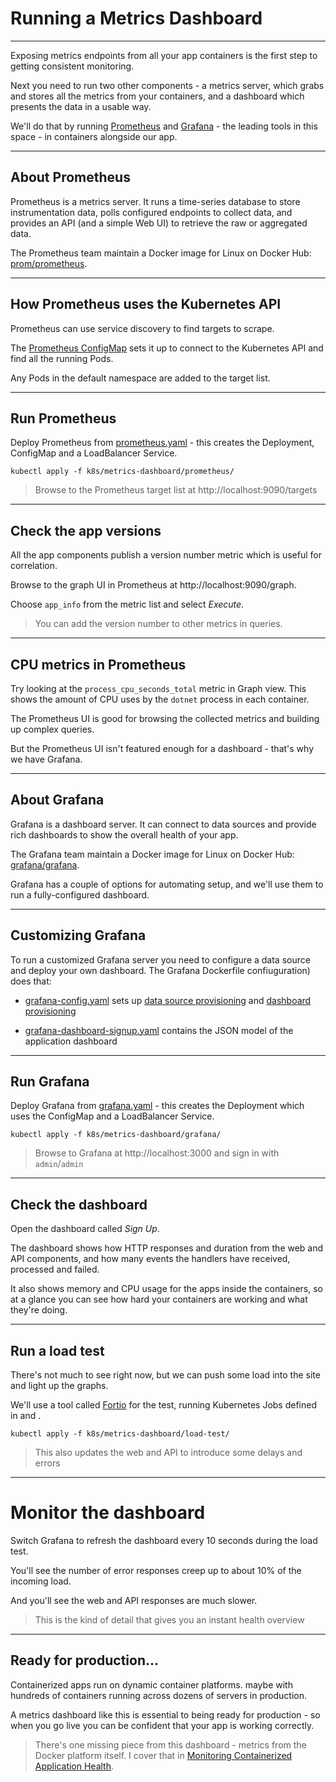 # Running a Metrics Dashboard

---

Exposing metrics endpoints from all your app containers is the first step to getting consistent monitoring.

Next you need to run two other components - a metrics server, which grabs and stores all the metrics from your containers, and a dashboard which presents the data in a usable way.

We'll do that by running [Prometheus](https://prometheus.io) and [Grafana](https://grafana.com) - the leading tools in this space - in containers alongside our app.

---

## About Prometheus

Prometheus is a metrics server. It runs a time-series database to store instrumentation data, polls configured endpoints to collect data, and provides an API (and a simple Web UI) to retrieve the raw or aggregated data.

The Prometheus team maintain a Docker image for Linux on Docker Hub: [prom/prometheus](https://hub.docker.com/r/prom/prometheus).

---

## How Prometheus uses the Kubernetes API

Prometheus can use service discovery to find targets to scrape. 

The [Prometheus ConfigMap](./k8s/metrics-dashboard/prometheus/prometheus-config.yaml) sets it up to connect to the Kubernetes API and find all the running Pods.

Any Pods in the default namespace are added to the target list.

---

## Run Prometheus

Deploy Prometheus from [prometheus.yaml]() - this creates the Deployment, ConfigMap and a LoadBalancer Service.

```
kubectl apply -f k8s/metrics-dashboard/prometheus/
```

> Browse to the Prometheus target list at http://localhost:9090/targets

---

## Check the app versions

All the app components publish a version number metric which is useful for correlation.

Browse to the graph UI in Prometheus at http://localhost:9090/graph.

Choose `app_info` from the metric list and select _Execute_.

> You can add the version number to other metrics in queries.

---

## CPU metrics in Prometheus

Try looking at the `process_cpu_seconds_total` metric in Graph view. This shows the amount of CPU uses by the `dotnet` process in each container.

The Prometheus UI is good for browsing the collected metrics and building up complex queries.

But the Prometheus UI isn't featured enough for a dashboard - that's why we have Grafana.

---

## About Grafana

Grafana is a dashboard server. It can connect to data sources and provide rich dashboards to show the overall health of your app.

The Grafana team maintain a Docker image for Linux on Docker Hub: [grafana/grafana](https://hub.docker.com/r/grafana/grafana).

Grafana has a couple of options for automating setup, and we'll use them to run a fully-configured dashboard.

---

## Customizing Grafana

To run a customized Grafana server you need to configure a data source and deploy your own dashboard. The Grafana Dockerfile confiuguration) does that:

- [grafana-config.yaml](./k8s/metrics-dashboard/grafana/grafana-config.yaml) sets up  [data source provisioning](http://docs.grafana.org/administration/provisioning/#datasources) and [dashboard provisioning](http://docs.grafana.org/administration/provisioning/#dashboards)

- [grafana-dashboard-signup.yaml](./k8s/metrics-dashboard/grafana/grafana-dashboard-signup.yaml) contains the JSON model of the application dashboard 

---

## Run Grafana

Deploy Grafana from [grafana.yaml]() - this creates the Deployment which uses the ConfigMap and a LoadBalancer Service.

```
kubectl apply -f k8s/metrics-dashboard/grafana/
```

> Browse to Grafana at http://localhost:3000 and sign in with `admin`/`admin`

---

## Check the dashboard

Open the dashboard called _Sign Up_.

The dashboard shows how HTTP responses and duration from the web and API components, and how many events the handlers have received, processed and failed.

It also shows memory and CPU usage for the apps inside the containers, so at a glance you can see how hard your containers are working and what they're doing.

---

## Run a load test

There's not much to see right now, but we can push some load into the site and light up the graphs.

We'll use a tool called [Fortio]() for the test, running Kubernetes Jobs defined in [](k8s\metrics-dashboard\load-test\fortio-api.yml) and [](k8s\metrics-dashboard\load-test\fortio-web.yml).

```
kubectl apply -f k8s/metrics-dashboard/load-test/
```

> This also updates the web and API to introduce some delays and errors

---

# Monitor the dashboard

Switch Grafana to refresh the dashboard every 10 seconds during the load test.

You'll see the number of error responses creep up to about 10% of the incoming load.

And you'll see the web and API responses are much slower.


> This is the kind of detail that gives you an instant health overview

---

## Ready for production...

Containerized apps run on dynamic container platforms. maybe with hundreds of containers running across dozens of servers in production.

A metrics dashboard like this is essential to being ready for production - so when you go live you can be confident that your app is working correctly.

> There's one missing piece from this dashboard - metrics from the Docker platform itself. I cover that in [Monitoring Containerized Application Health](https://pluralsight.pxf.io/c/1197078/424552/7490?u=https%3A%2F%2Fwww.pluralsight.com%2Fcourses%2Fmonitoring-containerized-app-health-docker).
